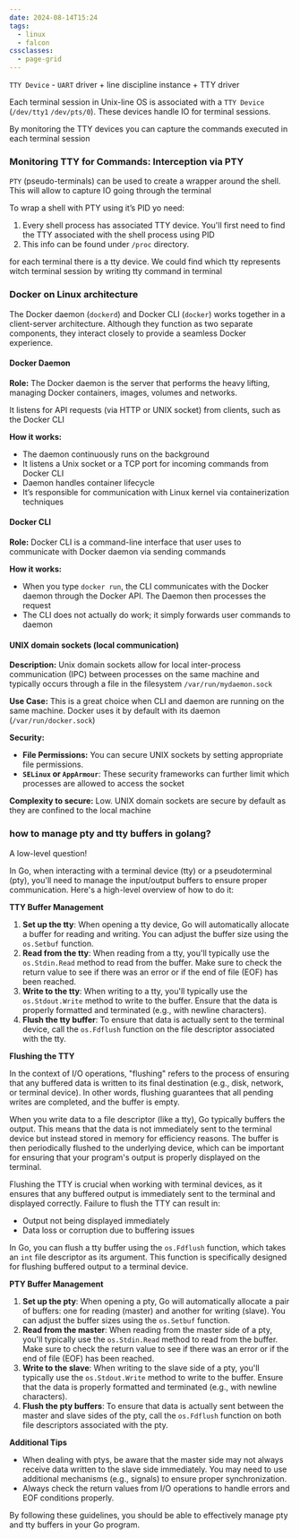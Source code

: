 ```yaml
---
date: 2024-08-14T15:24
tags:
  - linux
  - falcon
cssclasses:
  - page-grid
---
```

`TTY Device` - `UART` driver + line discipline instance + TTY driver

Each terminal session in Unix-line OS is associated with a `TTY Device` (`/dev/tty1` `/dev/pts/0`). These devices handle IO for terminal sessions.

By monitoring the TTY devices you can capture the commands executed in each terminal session

### Monitoring TTY for Commands: Interception via PTY
`PTY` (pseudo-terminals) can be used to create a wrapper around the shell. This will allow to capture IO going through the terminal

To wrap a shell with PTY using it’s PID yo need:
1. Every shell process has associated TTY device. You'll first need to find the TTY associated with the shell process using PID
2. This info can be found under `/proc` directory. 

for each terminal there is a tty device. We could find which tty represents witch terminal session by writing tty command in terminal

### Docker on Linux architecture
The Docker daemon (`dockerd`) and Docker CLI (`docker`) works together in a client-server architecture. Although they function as two separate components, they interact closely to provide a seamless Docker experience.

#### Docker Daemon

**Role:** The Docker daemon is the server that performs the heavy lifting, managing Docker containers, images, volumes and networks. 

It listens for API requests (via HTTP or UNIX socket) from clients, such as the Docker CLI

**How it works:**
- The daemon continuously runs on the background
- It listens a Unix socket or a TCP port for incoming commands from Docker CLI
- Daemon handles container lifecycle
- It’s responsible for communication with Linux kernel via containerization techniques
#### Docker CLI

**Role:** Docker CLI is a command-line interface that user uses to communicate with Docker daemon via sending commands

**How it works:**
- When you type `docker run`, the CLI communicates with the Docker daemon through the Docker API. The Daemon then processes the request
- The CLI does not actually do work; it simply forwards user commands to daemon


#### UNIX domain sockets (local communication)

**Description:** Unix domain sockets allow for local inter-process communication (IPC) between processes on the same machine and typically occurs through a file in the filesystem `/var/run/mydaemon.sock`

**Use Case:** This is a great choice when CLI and daemon are running on the same machine. Docker uses it by default with its daemon (`/var/run/docker.sock`)


**Security:**
- **File Permissions:** You can secure UNIX sockets by setting appropriate file permissions.
- **`SELinux` or `AppArmour`**: These security frameworks can further limit which processes are allowed to access the socket

**Complexity to secure:** Low. UNIX domain sockets are secure by default as they are confined to the local machine

### how to manage pty and tty buffers in golang?
A low-level question!

In Go, when interacting with a terminal device (tty) or a pseudoterminal (pty), you'll need to 
manage the input/output buffers to ensure proper communication. Here's a high-level overview of 
how to do it:

**TTY Buffer Management**

1. **Set up the tty**: When opening a tty device, Go will automatically allocate a buffer for 
reading and writing. You can adjust the buffer size using the `os.Setbuf` function.
2. **Read from the tty**: When reading from a tty, you'll typically use the `os.Stdin.Read` 
method to read from the buffer. Make sure to check the return value to see if there was an error 
or if the end of file (EOF) has been reached.
3. **Write to the tty**: When writing to a tty, you'll typically use the `os.Stdout.Write` method 
to write to the buffer. Ensure that the data is properly formatted and terminated (e.g., with 
newline characters).
4. **Flush the tty buffer**: To ensure that data is actually sent to the terminal device, call 
the `os.Fdflush` function on the file descriptor associated with the tty.

**Flushing the TTY**

In the context of I/O operations, "flushing" refers to the process of ensuring that any buffered 
data is written to its final destination (e.g., disk, network, or terminal device). In other 
words, flushing guarantees that all pending writes are completed, and the buffer is empty.

When you write data to a file descriptor (like a tty), Go typically buffers the output. This 
means that the data is not immediately sent to the terminal device but instead stored in memory 
for efficiency reasons. The buffer is then periodically flushed to the underlying device, which 
can be important for ensuring that your program's output is properly displayed on the terminal.

Flushing the TTY is crucial when working with terminal devices, as it ensures that any buffered 
output is immediately sent to the terminal and displayed correctly. Failure to flush the TTY can 
result in:

* Output not being displayed immediately
* Data loss or corruption due to buffering issues

In Go, you can flush a tty buffer using the `os.Fdflush` function, which takes an `int` file 
descriptor as its argument. This function is specifically designed for flushing buffered output 
to a terminal device.

**PTY Buffer Management**

1. **Set up the pty**: When opening a pty, Go will automatically allocate a pair of buffers: one 
for reading (master) and another for writing (slave). You can adjust the buffer sizes using the 
`os.Setbuf` function.
2. **Read from the master**: When reading from the master side of a pty, you'll typically use the 
`os.Stdin.Read` method to read from the buffer. Make sure to check the return value to see if 
there was an error or if the end of file (EOF) has been reached.
3. **Write to the slave**: When writing to the slave side of a pty, you'll typically use the 
`os.Stdout.Write` method to write to the buffer. Ensure that the data is properly formatted and 
terminated (e.g., with newline characters).
4. **Flush the pty buffers**: To ensure that data is actually sent between the master and slave 
sides of the pty, call the `os.Fdflush` function on both file descriptors associated with the 
pty.

**Additional Tips**

* When dealing with ptys, be aware that the master side may not always receive data written to 
the slave side immediately. You may need to use additional mechanisms (e.g., signals) to ensure 
proper synchronization.
* Always check the return values from I/O operations to handle errors and EOF conditions 
properly.

By following these guidelines, you should be able to effectively manage pty and tty buffers in 
your Go program.